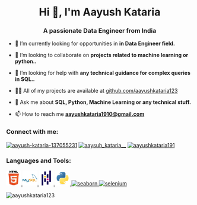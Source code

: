 <h1 align="center">Hi 👋, I'm Aayush Kataria</h1>
<h3 align="center">A passionate Data Engineer from India</h3>


- 🔭 I’m currently looking for opportunities in **in Data Engineer field.**

- 👯 I’m looking to collaborate on **projects related to machine learning or python..**

- 🤝 I’m looking for help with **any technical guidance for complex queries in SQL..**

- 👨‍💻 All of my projects are available at [github.com/aayushkataria123](github.com/aayushkataria123)

- 💬 Ask me about **SQL, Python, Machine Learning or any technical stuff.**

- 📫 How to reach me **aayushkataria1910@gmail.com**

<h3 align="left">Connect with me:</h3>
<p align="left">
<a href="https://linkedin.com/in/aayush-kataria-137055231" target="blank"><img align="center" src="https://raw.githubusercontent.com/rahuldkjain/github-profile-readme-generator/master/src/images/icons/Social/linked-in-alt.svg" alt="aayush-kataria-137055231" height="30" width="40" /></a>
<a href="https://instagram.com/aaysuh_kataria__" target="blank"><img align="center" src="https://raw.githubusercontent.com/rahuldkjain/github-profile-readme-generator/master/src/images/icons/Social/instagram.svg" alt="aaysuh_kataria__" height="30" width="40" /></a>
<a href="https://www.hackerrank.com/aayushkataria191" target="blank"><img align="center" src="https://raw.githubusercontent.com/rahuldkjain/github-profile-readme-generator/master/src/images/icons/Social/hackerrank.svg" alt="aayushkataria191" height="30" width="40" /></a>
</p>

<h3 align="left">Languages and Tools:</h3>
<p align="left"> <a href="https://www.w3.org/html/" target="_blank" rel="noreferrer"> <img src="https://raw.githubusercontent.com/devicons/devicon/master/icons/html5/html5-original-wordmark.svg" alt="html5" width="40" height="40"/> </a> <a href="https://www.mysql.com/" target="_blank" rel="noreferrer"> <img src="https://raw.githubusercontent.com/devicons/devicon/master/icons/mysql/mysql-original-wordmark.svg" alt="mysql" width="40" height="40"/> </a> <a href="https://pandas.pydata.org/" target="_blank" rel="noreferrer"> <img src="https://raw.githubusercontent.com/devicons/devicon/2ae2a900d2f041da66e950e4d48052658d850630/icons/pandas/pandas-original.svg" alt="pandas" width="40" height="40"/> </a> <a href="https://www.python.org" target="_blank" rel="noreferrer"> <img src="https://raw.githubusercontent.com/devicons/devicon/master/icons/python/python-original.svg" alt="python" width="40" height="40"/> </a> <a href="https://seaborn.pydata.org/" target="_blank" rel="noreferrer"> <img src="https://seaborn.pydata.org/_images/logo-mark-lightbg.svg" alt="seaborn" width="40" height="40"/> </a> <a href="https://www.selenium.dev" target="_blank" rel="noreferrer"> <img src="https://raw.githubusercontent.com/detain/svg-logos/780f25886640cef088af994181646db2f6b1a3f8/svg/selenium-logo.svg" alt="selenium" width="40" height="40"/> </a> </p>


<p><img align="center" src="https://github-readme-streak-stats.herokuapp.com/?user=aayushkataria123&" alt="aayushkataria123" /></p>
